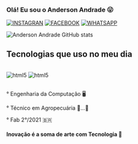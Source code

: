 ### Olá! Eu sou o Anderson Andrade 😜

[![INSTAGRAN](https://img.shields.io/badge/Instagram-E4405F?style=for-the-badge&logo=instagram&logoColor=white)](https://www.instagram.com/ander.andrade_7?igsh=dGo3YncxbHg5OTg5&utm_source=qr)
[![FACEBOOK](https://img.shields.io/badge/Facebook-1877F2?style=for-the-badge&logo=facebook&logoColor=white)](https://www.facebook.com/anderson.eduardo.549221?mibextid=LQQJ4d)
[![WHATSAPP](https://img.shields.io/badge/WhatsApp-25D366?style=for-the-badge&logo=whatsapp&logoColor=white)](wa.me/5541991288699)

![Anderson Andrade GitHub stats](https://github-readme-stats.vercel.app/api?username=andersonaeaa&show_icons=true&theme=highcontrast)

## Tecnologias que uso no meu dia

<div style="display: inline_block"><br/>
  <img aling="center" alt="html5" src="https://img.shields.io/badge/Python-3776AB?style=for-the-badge&logo=python&logoColor=white" />
  <img aling="center" alt="html5" src="https://img.shields.io/badge/C-00599C?style=for-the-badge&logo=c&logoColor=white" />
</div><br/>

° Engenharia da Computação 🖥️

° Técnico em Agropecuária 🚜…🌾

° Fab 2°/2021 🇧🇷

   #### Inovação é a soma de arte com Tecnologia 🍂
